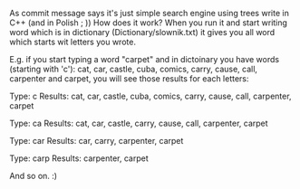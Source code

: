 As commit message says it's just simple search engine using trees write in C++ (and in Polish ; ))
How does it work?
When you run it and start writing word which is in dictionary (Dictionary/slownik.txt) it gives you all word which starts wit letters you wrote.

E.g. if you start typing a word "carpet" and in dictoinary you have words (starting with 'c'): cat, car, castle, cuba, comics, carry, cause, call, carpenter and carpet, you will see those results for each letters:

Type: c
Results: cat, car, castle, cuba, comics, carry, cause, call, carpenter, carpet

Type: ca
Results: cat, car, castle, carry, cause, call, carpenter, carpet

Type: car
Results: car, carry, carpenter, carpet

Type: carp
Results: carpenter, carpet

And so on. :)
